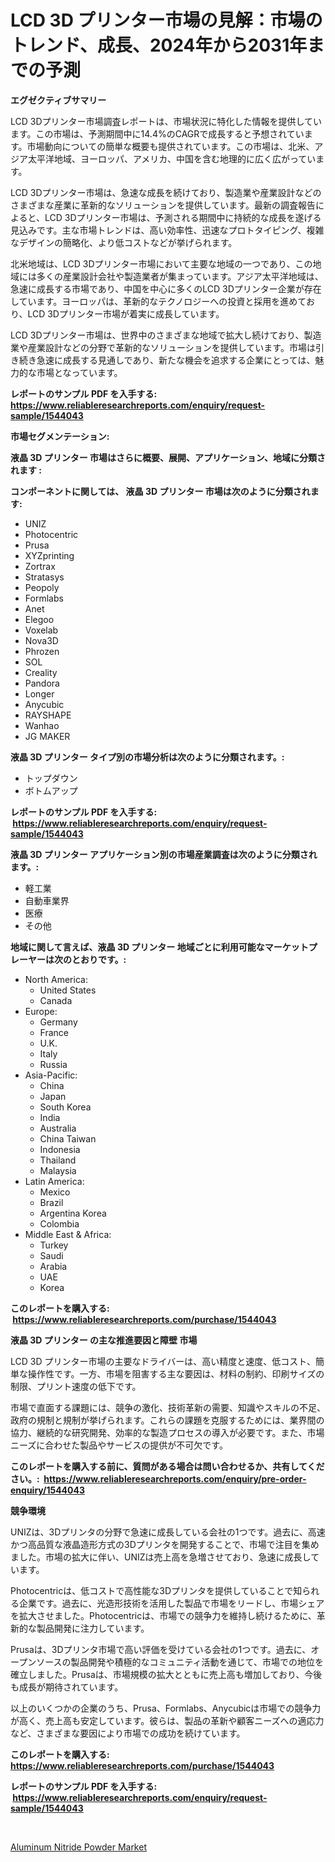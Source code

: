 <p><h1>LCD 3D プリンター市場の見解：市場のトレンド、成長、2024年から2031年までの予測</h1></p><p><strong>エグゼクティブサマリー</strong></p>
<p><p>LCD 3Dプリンター市場調査レポートは、市場状況に特化した情報を提供しています。この市場は、予測期間中に14.4%のCAGRで成長すると予想されています。市場動向についての簡単な概要も提供されています。この市場は、北米、アジア太平洋地域、ヨーロッパ、アメリカ、中国を含む地理的に広く広がっています。</p><p>LCD 3Dプリンター市場は、急速な成長を続けており、製造業や産業設計などのさまざまな産業に革新的なソリューションを提供しています。最新の調査報告によると、LCD 3Dプリンター市場は、予測される期間中に持続的な成長を遂げる見込みです。主な市場トレンドは、高い効率性、迅速なプロトタイピング、複雑なデザインの簡略化、より低コストなどが挙げられます。</p><p>北米地域は、LCD 3Dプリンター市場において主要な地域の一つであり、この地域には多くの産業設計会社や製造業者が集まっています。アジア太平洋地域は、急速に成長する市場であり、中国を中心に多くのLCD 3Dプリンター企業が存在しています。ヨーロッパは、革新的なテクノロジーへの投資と採用を進めており、LCD 3Dプリンター市場が着実に成長しています。</p><p>LCD 3Dプリンター市場は、世界中のさまざまな地域で拡大し続けており、製造業や産業設計などの分野で革新的なソリューションを提供しています。市場は引き続き急速に成長する見通しであり、新たな機会を追求する企業にとっては、魅力的な市場となっています。</p></p>
<p><strong>レポートのサンプル PDF を入手する: <a href="https://www.reliableresearchreports.com/enquiry/request-sample/1544043">https://www.reliableresearchreports.com/enquiry/request-sample/1544043</a></strong></p>
<p><strong>市場セグメンテーション:</strong></p>
<p><strong> 液晶 3D プリンター 市場はさらに概要、展開、アプリケーション、地域に分類されます :</strong></p>
<p><strong>コンポーネントに関しては、 液晶 3D プリンター 市場は次のように分類されます: &nbsp;</strong></p>
<p><ul><li>UNIZ</li><li>Photocentric</li><li>Prusa</li><li>XYZprinting</li><li>Zortrax</li><li>Stratasys</li><li>Peopoly</li><li>Formlabs</li><li>Anet</li><li>Elegoo</li><li>Voxelab</li><li>Nova3D</li><li>Phrozen</li><li>SOL</li><li>Creality</li><li>Pandora</li><li>Longer</li><li>Anycubic</li><li>RAYSHAPE</li><li>Wanhao</li><li>JG MAKER</li></ul></p>
<p><strong> 液晶 3D プリンター タイプ別の市場分析は次のように分類されます。:</strong></p>
<p><ul><li>トップダウン</li><li>ボトムアップ</li></ul></p>
<p><strong>レポートのサンプル PDF を入手する: &nbsp;<a href="https://www.reliableresearchreports.com/enquiry/request-sample/1544043">https://www.reliableresearchreports.com/enquiry/request-sample/1544043</a></strong></p>
<p><strong> 液晶 3D プリンター アプリケーション別の市場産業調査は次のように分類されます。:</strong></p>
<p><ul><li>軽工業</li><li>自動車業界</li><li>医療</li><li>その他</li></ul></p>
<p><strong>地域に関して言えば、液晶 3D プリンター 地域ごとに利用可能なマーケットプレーヤーは次のとおりです。:</strong></p>
<p><ul>
    <li>
        North America:
        <ul>
            <li>United States</li>
            <li>Canada</li>
        </ul>
    </li>
    <li>
        Europe:
        <ul>
            <li>Germany</li>
            <li>France</li>
            <li>U.K.</li>
            <li>Italy</li>
            <li>Russia</li>
        </ul>
    </li>
    <li>
        Asia-Pacific:
        <ul>
            <li>China</li>
            <li>Japan</li>
            <li>South Korea</li>
            <li>India</li>
            <li>Australia</li>
            <li>China Taiwan</li>
            <li>Indonesia</li>
            <li>Thailand</li>
            <li>Malaysia</li>
        </ul>
    </li>
    <li>
        Latin America:
        <ul>
            <li>Mexico</li>
            <li>Brazil</li>
            <li>Argentina Korea</li>
            <li>Colombia</li>
        </ul>
    </li>
    <li>
        Middle East & Africa:
        <ul>
            <li>Turkey</li>
            <li>Saudi</li>
            <li>Arabia</li>
            <li>UAE</li>
            <li>Korea</li>
        </ul>
    </li>
    </ul></p>
<p><strong>このレポートを購入する: &nbsp;<a href="https://www.reliableresearchreports.com/purchase/1544043">https://www.reliableresearchreports.com/purchase/1544043</a></strong></p>
<p><strong>液晶 3D プリンター の主な推進要因と障壁 市場</strong></p>
<p><p>LCD 3D プリンター市場の主要なドライバーは、高い精度と速度、低コスト、簡単な操作性です。一方、市場を阻害する主な要因は、材料の制約、印刷サイズの制限、プリント速度の低下です。</p><p>市場で直面する課題には、競争の激化、技術革新の需要、知識やスキルの不足、政府の規制と規制が挙げられます。これらの課題を克服するためには、業界間の協力、継続的な研究開発、効率的な製造プロセスの導入が必要です。また、市場ニーズに合わせた製品やサービスの提供が不可欠です。</p></p>
<p><strong>このレポートを購入する前に、質問がある場合は問い合わせるか、共有してください。:&nbsp; <a href="https://www.reliableresearchreports.com/enquiry/pre-order-enquiry/1544043">https://www.reliableresearchreports.com/enquiry/pre-order-enquiry/1544043</a></strong></p>
<p><strong>競争環境</strong></p>
<p><p>UNIZは、3Dプリンタの分野で急速に成長している会社の1つです。過去に、高速かつ高品質な液晶造形方式の3Dプリンタを開発することで、市場で注目を集めました。市場の拡大に伴い、UNIZは売上高を急増させており、急速に成長しています。</p><p>Photocentricは、低コストで高性能な3Dプリンタを提供していることで知られる企業です。過去に、光造形技術を活用した製品で市場をリードし、市場シェアを拡大させました。Photocentricは、市場での競争力を維持し続けるために、革新的な製品開発に注力しています。</p><p>Prusaは、3Dプリンタ市場で高い評価を受けている会社の1つです。過去に、オープンソースの製品開発や積極的なコミュニティ活動を通じて、市場での地位を確立しました。Prusaは、市場規模の拡大とともに売上高も増加しており、今後も成長が期待されています。</p><p>以上のいくつかの企業のうち、Prusa、Formlabs、Anycubicは市場での競争力が高く、売上高も安定しています。彼らは、製品の革新や顧客ニーズへの適応力など、さまざまな要因により市場での成功を続けています。</p></p>
<p><strong>このレポートを購入する: &nbsp; <a href="https://www.reliableresearchreports.com/purchase/1544043">https://www.reliableresearchreports.com/purchase/1544043</a></strong></p>
<p><strong>レポートのサンプル PDF を入手する: &nbsp;<a href="https://www.reliableresearchreports.com/enquiry/request-sample/1544043">https://www.reliableresearchreports.com/enquiry/request-sample/1544043</a></strong><strong></strong></p>
<p>&nbsp;</p>
<p><p><a href="https://shimmer-gardenia-37a.notion.site/Aluminum-Nitride-Powder-Market-Size-Evaluating-its-Market-Trends-Growth-and-Projections-2024-20-7ef6deb5ffc641e7b7b825c4770fb4e9">Aluminum Nitride Powder Market</a></p></p>